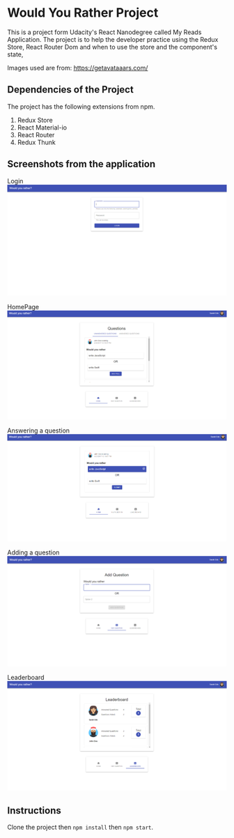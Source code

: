 # Would You Rather Project

This is a project form Udacity's React Nanodegree called My Reads Application. The project is to help the developer practice using the Redux Store, React Router Dom and when to use the store and the component's state, 

Images used are from: https://getavataaars.com/


## Dependencies of the Project
The project has the following extensions from npm.
  1. Redux Store
  2. React Material-io
  3. React Router
  4. Redux Thunk
  
  
## Screenshots from the application
Login
![Login](public/Login.png)

HomePage
![HomePage](public/HomePage.png)

Answering a question
![Answering](public/Answering.png)

Adding a question
![Adding](public/Adding.png)

Leaderboard
![Leaderboard](public/Leaderboard.png)



## Instructions
Clone the project then `npm install` then `npm start`.


